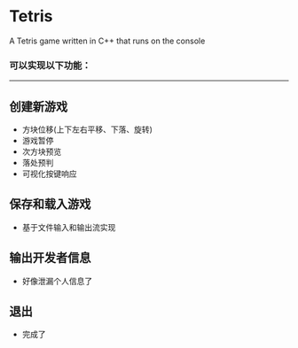 # Tetris
A Tetris game written in C++ that runs on the console  

### 可以实现以下功能：

***

## **创建新游戏**  
- 方块位移(上下左右平移、下落、旋转)  
- 游戏暂停  
- 次方块预览  
- 落处预判  
- 可视化按键响应  
## **保存和载入游戏**  
- 基于文件输入和输出流实现  
## **输出开发者信息**  
- 好像泄漏个人信息了  
## **退出**  
- 完成了
